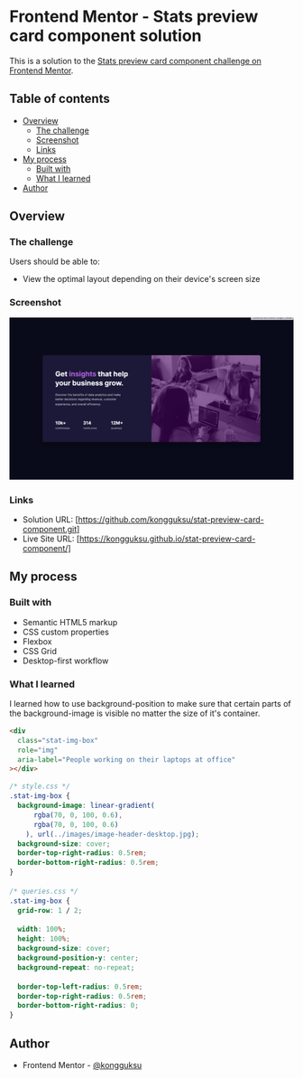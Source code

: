 # Frontend Mentor - Stats preview card component solution

This is a solution to the [Stats preview card component challenge on Frontend Mentor](https://www.frontendmentor.io/challenges/stats-preview-card-component-8JqbgoU62).

## Table of contents

- [Overview](#overview)
  - [The challenge](#the-challenge)
  - [Screenshot](#screenshot)
  - [Links](#links)
- [My process](#my-process)
  - [Built with](#built-with)
  - [What I learned](#what-i-learned)
- [Author](#author)

## Overview

### The challenge

Users should be able to:

- View the optimal layout depending on their device's screen size

### Screenshot

![](screenshot.jpg)

### Links

- Solution URL: [https://github.com/kongguksu/stat-preview-card-component.git]
- Live Site URL: [https://kongguksu.github.io/stat-preview-card-component/]

## My process

### Built with

- Semantic HTML5 markup
- CSS custom properties
- Flexbox
- CSS Grid
- Desktop-first workflow

### What I learned

I learned how to use background-position to make sure that certain parts of the background-image is visible no matter the size of it's container.

```html
<div
  class="stat-img-box"
  role="img"
  aria-label="People working on their laptops at office"
></div>
```

```css
/* style.css */
.stat-img-box {
  background-image: linear-gradient(
      rgba(70, 0, 100, 0.6),
      rgba(70, 0, 100, 0.6)
    ), url(../images/image-header-desktop.jpg);
  background-size: cover;
  border-top-right-radius: 0.5rem;
  border-bottom-right-radius: 0.5rem;
}

/* queries.css */
.stat-img-box {
  grid-row: 1 / 2;

  width: 100%;
  height: 100%;
  background-size: cover;
  background-position-y: center;
  background-repeat: no-repeat;

  border-top-left-radius: 0.5rem;
  border-top-right-radius: 0.5rem;
  border-bottom-right-radius: 0;
}
```

## Author

- Frontend Mentor - [@kongguksu](https://www.frontendmentor.io/profile/kongguksu)
